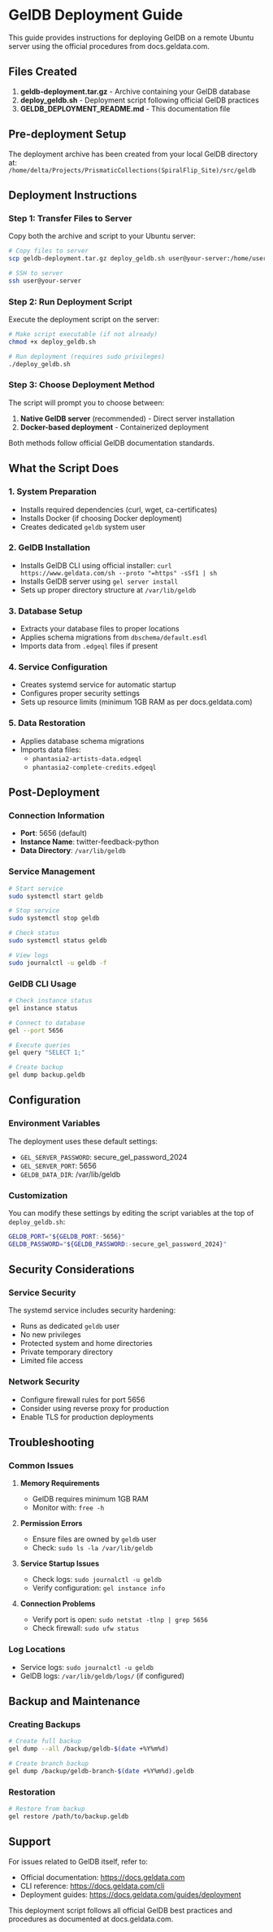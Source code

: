 # GelDB Deployment Guide

This guide provides instructions for deploying GelDB on a remote Ubuntu server using the official procedures from docs.geldata.com.

## Files Created

1. **geldb-deployment.tar.gz** - Archive containing your GelDB database
2. **deploy_geldb.sh** - Deployment script following official GelDB practices
3. **GELDB_DEPLOYMENT_README.md** - This documentation file

## Pre-deployment Setup

The deployment archive has been created from your local GelDB directory at:
`/home/delta/Projects/PrismaticCollections(SpiralFlip_Site)/src/geldb`

## Deployment Instructions

### Step 1: Transfer Files to Server

Copy both the archive and script to your Ubuntu server:

```bash
# Copy files to server
scp geldb-deployment.tar.gz deploy_geldb.sh user@your-server:/home/user/

# SSH to server
ssh user@your-server
```

### Step 2: Run Deployment Script

Execute the deployment script on the server:

```bash
# Make script executable (if not already)
chmod +x deploy_geldb.sh

# Run deployment (requires sudo privileges)
./deploy_geldb.sh
```

### Step 3: Choose Deployment Method

The script will prompt you to choose between:

1. **Native GelDB server** (recommended) - Direct server installation
2. **Docker-based deployment** - Containerized deployment

Both methods follow official GelDB documentation standards.

## What the Script Does

### 1. System Preparation
- Installs required dependencies (curl, wget, ca-certificates)
- Installs Docker (if choosing Docker deployment)
- Creates dedicated `geldb` system user

### 2. GelDB Installation
- Installs GelDB CLI using official installer: `curl https://www.geldata.com/sh --proto "=https" -sSf1 | sh`
- Installs GelDB server using `gel server install`
- Sets up proper directory structure at `/var/lib/geldb`

### 3. Database Setup
- Extracts your database files to proper locations
- Applies schema migrations from `dbschema/default.esdl`
- Imports data from `.edgeql` files if present

### 4. Service Configuration
- Creates systemd service for automatic startup
- Configures proper security settings
- Sets up resource limits (minimum 1GB RAM as per docs.geldata.com)

### 5. Data Restoration
- Applies database schema migrations
- Imports data files:
  - `phantasia2-artists-data.edgeql`
  - `phantasia2-complete-credits.edgeql`

## Post-Deployment

### Connection Information
- **Port**: 5656 (default)
- **Instance Name**: twitter-feedback-python
- **Data Directory**: `/var/lib/geldb`

### Service Management
```bash
# Start service
sudo systemctl start geldb

# Stop service
sudo systemctl stop geldb

# Check status
sudo systemctl status geldb

# View logs
sudo journalctl -u geldb -f
```

### GelDB CLI Usage
```bash
# Check instance status
gel instance status

# Connect to database
gel --port 5656

# Execute queries
gel query "SELECT 1;"

# Create backup
gel dump backup.geldb
```

## Configuration

### Environment Variables
The deployment uses these default settings:

- `GEL_SERVER_PASSWORD`: secure_gel_password_2024
- `GEL_SERVER_PORT`: 5656
- `GELDB_DATA_DIR`: /var/lib/geldb

### Customization
You can modify these settings by editing the script variables at the top of `deploy_geldb.sh`:

```bash
GELDB_PORT="${GELDB_PORT:-5656}"
GELDB_PASSWORD="${GELDB_PASSWORD:-secure_gel_password_2024}"
```

## Security Considerations

### Service Security
The systemd service includes security hardening:
- Runs as dedicated `geldb` user
- No new privileges
- Protected system and home directories
- Private temporary directory
- Limited file access

### Network Security
- Configure firewall rules for port 5656
- Consider using reverse proxy for production
- Enable TLS for production deployments

## Troubleshooting

### Common Issues

1. **Memory Requirements**
   - GelDB requires minimum 1GB RAM
   - Monitor with: `free -h`

2. **Permission Errors**
   - Ensure files are owned by `geldb` user
   - Check: `sudo ls -la /var/lib/geldb`

3. **Service Startup Issues**
   - Check logs: `sudo journalctl -u geldb`
   - Verify configuration: `gel instance info`

4. **Connection Problems**
   - Verify port is open: `sudo netstat -tlnp | grep 5656`
   - Check firewall: `sudo ufw status`

### Log Locations
- Service logs: `sudo journalctl -u geldb`
- GelDB logs: `/var/lib/geldb/logs/` (if configured)

## Backup and Maintenance

### Creating Backups
```bash
# Create full backup
gel dump --all /backup/geldb-$(date +%Y%m%d)

# Create branch backup
gel dump /backup/geldb-branch-$(date +%Y%m%d).geldb
```

### Restoration
```bash
# Restore from backup
gel restore /path/to/backup.geldb
```

## Support

For issues related to GelDB itself, refer to:
- Official documentation: https://docs.geldata.com
- CLI reference: https://docs.geldata.com/cli
- Deployment guides: https://docs.geldata.com/guides/deployment

This deployment script follows all official GelDB best practices and procedures as documented at docs.geldata.com.